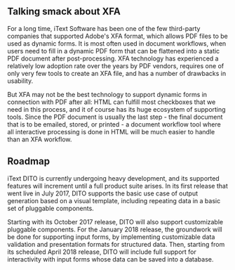 ## Talking smack about XFA

For a long time, iText Software has been one of the few third-party companies that supported Adobe's XFA format, 
which allows PDF files to be used as dynamic forms. It is most often used in document workflows,
when users need to fill in a dynamic PDF form that can be flattened into a static PDF document after post-processing.
XFA technology has experienced a relatively low adoption rate over the years by PDF vendors,
requires one of only very few tools to create an XFA file, and has a number of drawbacks in usability.

But XFA may not be the best technology to support dynamic forms in connection with PDF after all:
HTML can fulfill most checkboxes that we need in this process, and it of course has its huge ecosystem of supporting tools.
Since the PDF document is usually the last step - the final document that is to be emailed, stored, or printed -
a document workflow tool where all interactive processing is done in HTML will be much easier to handle than an XFA workflow.

## Roadmap

iText DITO is currently undergoing heavy development,
and its supported features will increment until a full product suite arises.
In its first release that went live in July 2017,
DITO supports the basic use case of output generation based on a visual template,
including repeating data in a basic set of pluggable components.

Starting with its October 2017 release, DITO will also support customizable pluggable components.
For the January 2018 release, the groundwork will be done for supporting input forms,
by implementing customizable data validation and presentation formats for structured data.
Then, starting from its scheduled April 2018 release, DITO will include full support
for interactivity with input forms whose data can be saved into a database.
